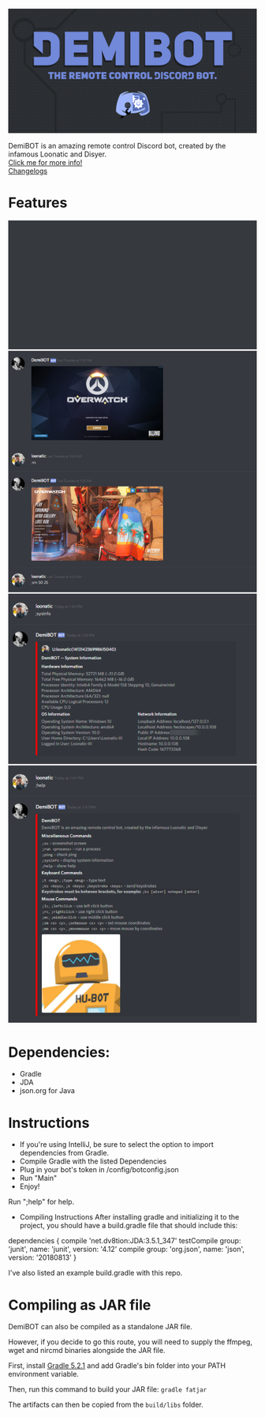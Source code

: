 ![alt text](img/demibot-header.png)

DemiBOT is an amazing remote control Discord bot, created by the infamous Loonatic and Disyer.\
[Click me for more info!](https://github.com/loonaticx/DemiBOT/blob/master/Info.md)\
[Changelogs](https://github.com/loonaticx/DemiBOT/blob/master/Changelogs.md)

# Features
![alt text](img/demo-0.gif "Epic Screenshotting Feature!")
![alt text](img/demo-1.png "Playing Overwatch")
![alt text](img/demo-2.png "System Information")
![alt text](img/demo-3.png "Help")

# Dependencies:
* Gradle
* JDA
* json.org for Java

# Instructions
* If you're using IntelliJ, be sure to select the option to import dependencies from Gradle.
* Compile Gradle with the listed Dependencies
* Plug in your bot's token in /config/botconfig.json
* Run "Main"
* Enjoy!

Run ";help" for help.

* Compiling Instructions
After installing gradle and initializing it to the project, you should have a build.gradle file that should include this:

dependencies {
    compile 'net.dv8tion:JDA:3.5.1_347'
    testCompile group: 'junit', name: 'junit', version: '4.12'
    compile group: 'org.json', name: 'json', version: '20180813'
}

I've also listed an example build.gradle with this repo.

# Compiling as JAR file
DemiBOT can also be compiled as a standalone JAR file.

However, if you decide to go this route, you will need to supply the ffmpeg, wget and nircmd binaries alongside the JAR file.

First, install [Gradle 5.2.1](https://gradle.org/next-steps/?version=5.2.1&format=bin) and add Gradle's bin folder into your PATH environment variable.

Then, run this command to build your JAR file: `gradle fatjar`

The artifacts can then be copied from the `build/libs` folder.
